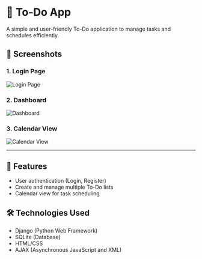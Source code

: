 # 📝 **To-Do App**

A simple and user-friendly To-Do application to manage tasks and schedules efficiently.

## 📸 **Screenshots**

### **1. Login Page**
![Login Page](./Screenshot%202025-01-03%20202320.png)

### **2. Dashboard**
![Dashboard](./Screenshot%202025-01-03%20202353.png)

### **3. Calendar View**
![Calendar View](./Screenshot%202025-01-03%20202411.png)

---

## 🚀 **Features**

- User authentication (Login, Register)
- Create and manage multiple To-Do lists
- Calendar view for task scheduling

## 🛠️ **Technologies Used**

- Django (Python Web Framework)
- SQLite (Database)
- HTML/CSS
- AJAX (Asynchronous JavaScript and XML)
